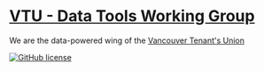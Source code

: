 # [VTU - Data Tools Working Group](https://vtu-datatools.github.io)

We are the data-powered wing of the [Vancouver Tenant's Union](https://www.vancouvertenantsunion.ca/)


[![GitHub license](https://img.shields.io/badge/license-MIT-blue.svg)](https://raw.githubusercontent.com/BlackrockDigital/startbootstrap-freelancer/master/LICENSE)